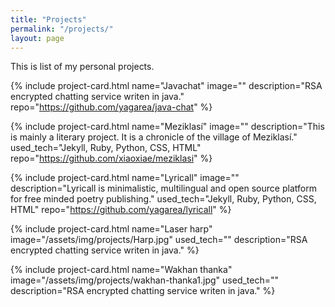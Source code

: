 ```yaml
---
title: "Projects"
permalink: "/projects/"
layout: page
---
```


This is list of my personal projects.

{% include project-card.html
	name="Javachat" 
	image=""
	description="RSA encrypted chatting service writen in java."
	repo="https://github.com/yagarea/java-chat"
%}

{% include project-card.html
	name="Meziklasí"
	image=""
	description="This is mainly a literary project. It is a chronicle of the village of Meziklasí."
	used_tech="Jekyll, Ruby, Python, CSS, HTML"
	repo="https://github.com/xiaoxiae/meziklasi"
%}

{% include project-card.html
	name="Lyricall"
	image=""
	description="Lyricall is minimalistic, multilingual and open source platform for free minded poetry publishing."
	used_tech="Jekyll, Ruby, Python, CSS, HTML"
	repo="https://github.com/yagarea/lyricall"
%}

{% include project-card.html
	name="Laser harp" 
	image="/assets/img/projects/Harp.jpg"
	used_tech=""
	description="RSA encrypted chatting service writen in java."
%}

{% include project-card.html
	name="Wakhan thanka"
	image="/assets/img/projects/wakhan-thanka1.jpg"
	used_tech=""
	description="RSA encrypted chatting service writen in java."
%}
